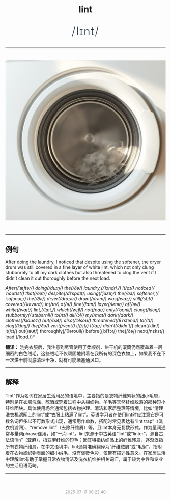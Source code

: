 <div align="center">

# lint

<div style="margin: 30px 0;">
<h1 style="font-size: 2.5em; font-weight: 300; letter-spacing: 2px; margin: 0; color: #2c3e50;">
/lɪnt/
</h1>
</div>

</div>

---

<div align="center" style="margin: 40px 0;">

![lint](images/lint.png)

</div>

---

## 例句

After doing the laundry, I noticed that despite using the softener, the dryer drum was still covered in a fine layer of white lint, which not only clung stubbornly to all my dark clothes but also threatened to clog the vent if I didn’t clean it out thoroughly before the next load.

*After(/ˈæftər/) doing(/duɪŋ/) the(/ðə/) laundry,(/ˈlɔndri,/) I(/aɪ/) noticed(/ˈnoʊtɪst/) that(/ðət/) despite(/dɪˈspaɪt/) using(/ˈjuzɪŋ/) the(/ðə/) softener,(/ˈsɔfənər,/) the(/ðə/) dryer(/draɪər/) drum(/drəm/) was(/wɑz/) still(/stɪl/) covered(/ˈkəvərd/) in(/ɪn/) a(/ə/) fine(/faɪn/) layer(/leɪər/) of(/əv/) white(/waɪt/) lint,(/lɪnt,/) which(/wɪʧ/) not(/nɑt/) only(/ˈoʊnli/) clung(/kləŋ/) stubbornly(/ˈstəbərnli/) to(/tɪ/) all(/ɔl/) my(/maɪ/) dark(/dɑrk/) clothes(/kloʊðz/) but(/bət/) also(/ˈɔlsoʊ/) threatened(/θˈrɛtənd/) to(/tɪ/) clog(/klɑg/) the(/ðə/) vent(/vɛnt/) if(/ɪf/) I(/aɪ/) didn’t(/didn’t*/) clean(/klin/) it(/ɪt/) out(/aʊt/) thoroughly(/ˈθəroʊli/) before(/ˌbiˈfɔr/) the(/ðə/) next(/nɛkst/) load.(/loʊd./)*

**翻译：** 洗完衣服后，我注意到尽管使用了柔顺剂，烘干机的滚筒仍然覆盖着一层细密的白色绒毛，这些绒毛不仅顽固地附着在我所有的深色衣物上，如果我不在下一次烘干前彻底清理干净，就有可能堵塞通风口。

---

## 解释

“lint”作为名词在家居生活用品的语境中，主要指的是衣物纤维絮状的细小毛屑，特别是在衣服洗涤、晾晒或穿着过程中从棉织物、羊毛等天然纤维脱落的那种短小纤维团块。具体使用场合通常包括衣物护理、清洁和家居整理等情境，比如“清理洗衣机滤网上的lint”或“衣服上粘满了lint”。英语学习者在使用lint时应注意它是可数名词但多以不可数形式出现，通常用作单数，搭配时常见表达有“lint trap”（洗衣机滤网）、“remove lint”（去除纤维屑）等，且lint本身无复数形式。作为量词通常与量词phrase连用，如“一片lint”。lint来源于中古英语“lint”或“linter”，源自古法语“lin”（亚麻），指亚麻纤维的短毛；因其特指纺织品上的纤维残屑，逐渐泛指所有衣物纤维屑。在中文语境中，lint通常准确翻译为“纤维绒屑”或“毛絮”，指附着在衣物或织物表面的细小绒毛，没有褒贬色彩，仅带有描述性意义。在家居生活中理解lint有助于掌握日常衣物清洁及洗衣机维护相关词汇，属于较为中性和专业的生活用语范畴。


---

<div align="center" style="margin-top: 50px;">
<small style="color: #999; font-size: 0.9em;">2025-07-17 06:22:40</small>
</div>
